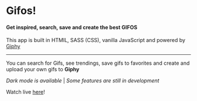 # Gifos!

#### Get inspired, search, save and create the best GIFOS

This app is built in HTMlL, SASS (CSS), vanilla JavaScript and powered by [Giphy](https://giphy.com/)

---

You can search for Gifs, see trendings, save gifs to favorites and create and upload your own gifs to **Giphy**

_Dark mode is available_ | _Some features are still in development_

Watch live [here](https://nicoreyh.github.io/Gifos)!
